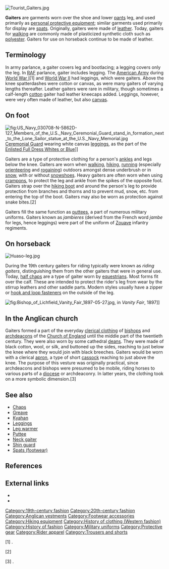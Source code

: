 ![](Tourist_Gaiters.jpg "Tourist_Gaiters.jpg")

**Gaiters** are garments worn over the shoe and lower
[pants](Trousers "wikilink") leg, and used primarily as [personal
protective equipment](personal_protective_equipment "wikilink"); similar
garments used primarily for display are
[spats](Spat_(footwear) "wikilink"). Originally, gaiters were made of
[leather](leather "wikilink"). Today, gaiters for
[walking](walking "wikilink") are commonly made of plasticized synthetic
cloth such as [polyester](polyester "wikilink"). Gaiters for use on
horseback continue to be made of leather.

## Terminology

In army parlance, a gaiter covers leg and bootlacing; a legging covers
only the leg. In [RAF](RAF "wikilink") parlance, gaiter includes
legging. The [American Army](National_Army_(USA) "wikilink") during
[World War I](World_War_I "wikilink")[1] and [World War
II](World_War_II "wikilink") had leggings, which were gaiters. Above the
knee spatterdashes were cotton or canvas, as were many gaiters of
varying lengths thereafter. Leather gaiters were rare in military,
though sometimes a calf-length [cotton](cotton "wikilink") gaiter had
leather kneecaps added. Leggings, however, were very often made of
leather, but also [canvas](canvas "wikilink").

## On foot

![](US_Navy_030708-N-5862D-127_Members_of_the_U.S._Navy_Ceremonial_Guard_stand_in_formation_next_to_the_Lone_Sailor_statue_at_the_U.S._Navy_Memorial.jpg "fig:US_Navy_030708-N-5862D-127_Members_of_the_U.S._Navy_Ceremonial_Guard_stand_in_formation_next_to_the_Lone_Sailor_statue_at_the_U.S._Navy_Memorial.jpg")
[Ceremonial Guard](honor_guard#United_States "wikilink") wearing white
canvas [leggings](leggings#Military_use "wikilink"), as the part of the
[Enlisted Full Dress Whites or
Blue](Uniforms_of_the_United_States_Navy "wikilink")\]\]

Gaiters are a type of protective clothing for a person's
[ankles](ankle "wikilink") and legs below the knee. Gaiters are worn
when [walking](walking "wikilink"), [hiking](hiking "wikilink"),
[running](running "wikilink") (especially
[orienteering](orienteering "wikilink") and
[rogaining](rogaining "wikilink")) outdoors amongst dense underbrush or
in [snow](snow "wikilink"), with or without
[snowshoes](snowshoe "wikilink"). Heavy gaiters are often worn when
using [crampons](crampon "wikilink"), to protect the leg and ankle from
the spikes of the opposite foot. Gaiters strap over the [hiking
boot](hiking_boot "wikilink") and around the person's leg to provide
protection from branches and thorns and to prevent mud, snow, etc. from
entering the top of the boot. Gaiters may also be worn as protection
against snake bites.[2]

Gaiters fill the same function as [puttees](puttee "wikilink"), a part
of numerous military uniforms. Gaiters known as *jambieres* (derived
from the French word *jambe* for legs, hence leggings) were part of the
uniform of [Zouave](Zouave "wikilink") infantry regiments.

## On horseback

![](Huaso-leg.jpg "Huaso-leg.jpg")

During the 19th century gaiters for riding typically were known as
*riding gaiters*, distinguishing them from the other gaiters that were
in general use. Today, [half chaps](Chaps#Half_chaps "wikilink") are a
type of gaiter worn by [equestrians](Equestrianism "wikilink"). Most
forms fit over the calf. These are intended to protect the rider's leg
from wear by the stirrup leathers and other saddle parts. Modern styles
usually have a zipper or [hook and loop
fasteners](hook_and_loop_fastener "wikilink") on the outside of the leg.

![](Bishop_of_Lichfield_Vanity_Fair_1897-05-27.jpg "fig:Bishop_of_Lichfield_Vanity_Fair_1897-05-27.jpg"),
in *Vanity Fair*, 1897\]\]

## In the Anglican church

Gaiters formed a part of the everyday [clerical
clothing](clerical_clothing "wikilink") of [bishops](bishop "wikilink")
and [archdeacons](archdeacon "wikilink") of the [Church of
England](Church_of_England "wikilink") until the middle part of the
twentieth century. They were also worn by some cathedral
[deans](Dean_(Christianity) "wikilink"). They were made of black cotton,
wool, or silk, and buttoned up the sides, reaching to just below the
knee where they would join with black breeches. Gaiters would be worn
with a clerical [apron](apron "wikilink"), a type of short
[cassock](cassock "wikilink") reaching to just above the knee. The
purpose of this vesture was originally practical, since archdeacons and
bishops were presumed to be mobile, riding horses to various parts of a
[diocese](diocese "wikilink") or archdeaconry. In latter years, the
clothing took on a more symbolic dimension.[3]

## See also

-   [Chaps](Chaps "wikilink")
-   [Greave](Greave "wikilink")
-   [Kyahan](Kyahan "wikilink")
-   [Leggings](Leggings "wikilink")
-   [Leg warmer](Leg_warmer "wikilink")
-   [Puttee](Puttee "wikilink")
-   [Neck gaiter](Neck_gaiter "wikilink")
-   [Shin guard](Shin_guard "wikilink")
-   [Spats (footwear)](Spats_(footwear) "wikilink")

## References

## External links

-

-

[Category:19th-century
fashion](Category:19th-century_fashion "wikilink")
[Category:20th-century
fashion](Category:20th-century_fashion "wikilink") [Category:Anglican
vestments](Category:Anglican_vestments "wikilink") [Category:Footwear
accessories](Category:Footwear_accessories "wikilink") [Category:Hiking
equipment](Category:Hiking_equipment "wikilink") [Category:History of
clothing (Western
fashion)](Category:History_of_clothing_(Western_fashion) "wikilink")
[Category:History of fashion](Category:History_of_fashion "wikilink")
[Category:Military uniforms](Category:Military_uniforms "wikilink")
[Category:Protective gear](Category:Protective_gear "wikilink")
[Category:Rider apparel](Category:Rider_apparel "wikilink")
[Category:Trousers and shorts](Category:Trousers_and_shorts "wikilink")

[1] .

[2]

[3] .